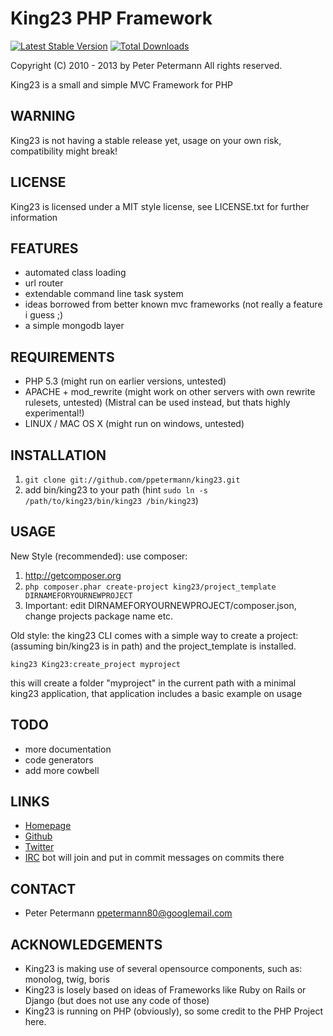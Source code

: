 # King23 PHP Framework
[![Latest Stable Version](https://poser.pugx.org/king23/king23/v/stable.png)](https://packagist.org/packages/3rdpartyeve/phealng)
[![Total Downloads](https://poser.pugx.org/king23/king23/downloads.png)](https://packagist.org/packages/3rdpartyeve/phealng)

Copyright (C) 2010 - 2013 by Peter Petermann
All rights reserved.

King23 is a small and simple MVC Framework for PHP

## WARNING
King23 is not having a stable release yet, usage on your own risk,
compatibility might break!

## LICENSE
King23 is licensed under a MIT style license, see LICENSE.txt 
for further information

## FEATURES
- automated class loading
- url router
- extendable command line task system
- ideas borrowed from better known mvc frameworks (not really a feature i guess ;)
- a simple mongodb layer 

## REQUIREMENTS
- PHP 5.3 (might run on earlier versions, untested)
- APACHE + mod_rewrite (might work on other servers with own rewrite rulesets, untested) (Mistral can be used instead, but thats highly experimental!)
- LINUX / MAC OS X (might run on windows, untested)

## INSTALLATION
1. `git clone git://github.com/ppetermann/king23.git`
2. add bin/king23 to your path (hint `sudo ln -s /path/to/king23/bin/king23 /bin/king23`)

## USAGE
New Style (recommended):
use composer:
1) http://getcomposer.org
2) `php composer.phar create-project king23/project_template DIRNAMEFORYOURNEWPROJECT`
3) Important: edit DIRNAMEFORYOURNEWPROJECT/composer.json, change projects package name etc.


Old style:
the king23 CLI comes with a simple way to create a project: (assuming bin/king23 is in path) and the project_template is installed.

`king23 King23:create_project myproject` 

this will create a folder "myproject" in the current path with a minimal king23 application, that application includes
a basic example on usage

## TODO
- more documentation
- code generators 
- add more cowbell

## LINKS
- [Homepage](http://king23.net)
- [Github](http://github.com/ppetermann/king23)
- [Twitter](http://twitter.com/King23Framework)
- [IRC](irc://irc.coldfront.net:6667/King23) bot will join and put in commit messages on commits there 

## CONTACT
- Peter Petermann <ppetermann80@googlemail.com> 

## ACKNOWLEDGEMENTS
- King23 is making use of several opensource components, such as: monolog, twig, boris
- King23 is losely based on ideas of Frameworks like Ruby on Rails or Django (but does not use any code of those)
- King23 is running on PHP (obviously), so some credit to the PHP Project here.
